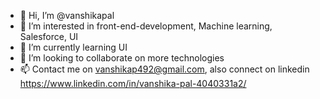 - 👋 Hi, I’m @vanshikapal
- 👀 I’m interested in front-end-development, Machine learning, Salesforce, UI
- 🌱 I’m currently learning UI
- 💞️ I’m looking to collaborate on more technologies
- 📫 Contact me on vanshikap492@gmail.com, also connect on linkedin https://www.linkedin.com/in/vanshika-pal-4040331a2/

<!---
vanshikapal/vanshikapal is a ✨ special ✨ repository because its `README.md` (this file) appears on your GitHub profile.
You can click the Preview link to take a look at your changes.
--->
